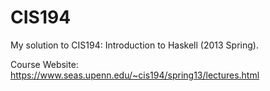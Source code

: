 # CIS194

My solution to CIS194: Introduction to Haskell (2013 Spring).

Course Website: https://www.seas.upenn.edu/~cis194/spring13/lectures.html
